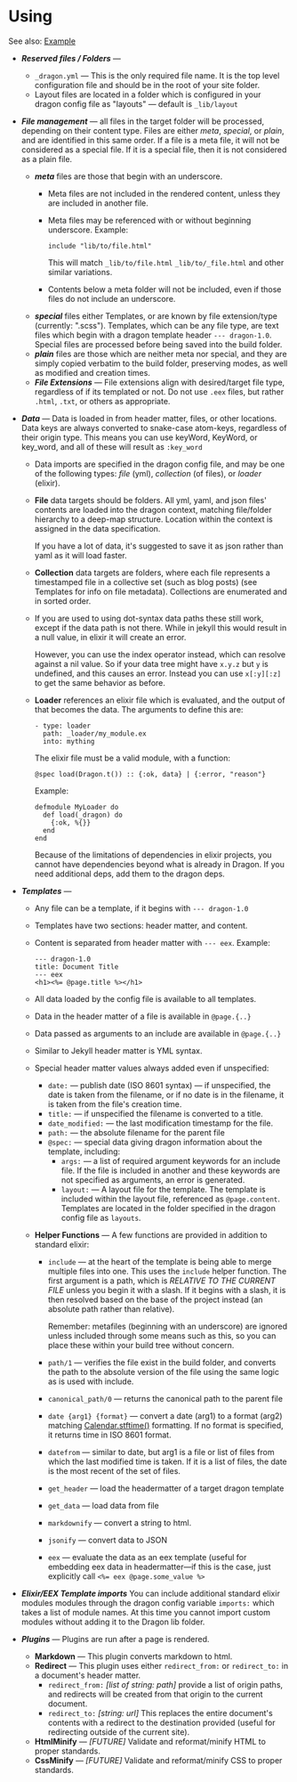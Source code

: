 # Using

See also: [Example](../example/)


- ___Reserved files / Folders___ — 
  - `_dragon.yml` — This is the only required file name. It is the top level
    configuration file and should be in the root of your site folder.
  - Layout files are located in a folder which is configured in your dragon
    config file as "layouts" — default is `_lib/layout`

- ___File management___ — all files in the target folder will be processed,
  depending on their content type. Files are either _meta_, _special_,
  or _plain_, and are identified in this same order. If a file is a meta file,
  it will not be considered as a special file. If it is a special file, then it
  is not considered as a plain file.
  - ___meta___ files are those that begin with an underscore.
    - Meta files are not included in the rendered content, unless they are
      included in another file.
    - Meta files may be referenced with or without beginning underscore. Example:

      `include "lib/to/file.html"`

      This will match `_lib/to/file.html` `_lib/to/_file.html` and other similar
      variations.
    - Contents below a meta folder will not be included, even if those
      files do not include an underscore.
  - ___special___ files either Templates, or are known by file extension/type
    (currently: ".scss"). Templates, which can be any file type, are text files
    which begin with a dragon template header `--- dragon-1.0`.
    Special files are processed before being saved into the build folder.
  - ___plain___ files are those which are neither meta nor special, and they are
    simply copied verbatim to the build folder, preserving modes, as well as
    modified and creation times.
  - ___File Extensions___ — File extensions align with desired/target file type,
    regardless of if its templated or not. Do not use `.eex` files, but rather
    `.html`, `.txt`, or others as appropriate.

- ___Data___ — Data is loaded in from header matter, files, or other locations.
  Data keys are always converted to snake-case atom-keys, regardless of their
  origin type. This means you can use keyWord, KeyWord, or key_word, and all of
  these will result as `:key_word`

  - Data imports are specified in the dragon config file, and may be one of the
    following types: _file_ (yml), _collection_ (of files), or _loader_ (elixir).
  - __File__ data targets should be folders. All yml, yaml, and json files' contents
    are loaded into the dragon context, matching file/folder hierarchy to a
    deep-map structure. Location within the context is assigned in the data
    specification.

    If you have a lot of data, it's suggested to save it as json rather than
    yaml as it will load faster.
  - __Collection__ data targets are folders, where each file represents a timestamped
    file in a collective set (such as blog posts) (see Templates for info on
    file metadata). Collections are enumerated and in sorted order.
  - If you are used to using dot-syntax data paths these still work, except
    if the data path is not there. While in jekyll this would result in a null
    value, in elixir it will create an error.

    However, you can use the index operator instead, which can resolve against
    a nil value. So if your data tree might have `x.y.z` but `y` is undefined,
    and this causes an error. Instead you can use `x[:y][:z]` to get the same
    behavior as before.
  - __Loader__ references an elixir file which is evaluated, and the output
    of that becomes the data. The arguments to define this are:

      ```
      - type: loader
        path: _loader/my_module.ex
        into: mything
      ```

    The elixir file must be a valid module, with a function:

      ```
      @spec load(Dragon.t()) :: {:ok, data} | {:error, "reason"}
      ```

    Example:

      ```
      defmodule MyLoader do
        def load(_dragon) do
          {:ok, %{}}
        end
      end
      ```

    Because of the limitations of dependencies in elixir projects, you cannot
    have dependencies beyond what is already in Dragon. If you need additional
    deps, add them to the dragon deps.

- ___Templates___ —
  - Any file can be a template, if it begins with `--- dragon-1.0`
  - Templates have two sections: header matter, and content.
  - Content is separated from header matter with `--- eex`. Example:

     ```
     --- dragon-1.0
     title: Document Title
     --- eex
     <h1><%= @page.title %></h1>
     ```

  - All data loaded by the config file is available to all templates.
  - Data in the header matter of a file is available in `@page.{..}`
  - Data passed as arguments to an include are available in `@page.{..}`
  - Similar to Jekyll header matter is YML syntax.
  - Special header matter values always added even if unspecified:
    - `date:` — publish date (ISO 8601 syntax) — if unspecified, the date is
      taken from the filename, or if no date is in the filename, it is taken
      from the file's creation time.
    - `title:` — if unspecified the filename is converted to a title.
    - `date_modified:` — the last modification timestamp for the file.
    - `path:` — the absolute filename for the parent file
    - `@spec:` — special data giving dragon information about the template, including:
      - `args:` — a list of required argument keywords for an include file. If
        the file is included in another and these keywords are not specified
        as arguments, an error is generated.
      - `layout:` — A layout file for the template. The template is included within
        the layout file, referenced as `@page.content`. Templates are located
        in the folder specified in the dragon config file as `layouts`.
  - __Helper Functions__ — A few functions are provided in addition to standard
    elixir:
      - `include` — at the heart of the template is being able to merge multiple
        files into one. This uses the `include` helper function. The first argument
        is a path, which is _RELATIVE TO THE CURRENT FILE_ unless you begin it
        with a slash. If it begins with a slash, it is then resolved based on
        the base of the project instead (an absolute path rather than relative).

        Remember: metafiles (beginning with an underscore) are ignored unless
        included through some means such as this, so you can place these within
        your build tree without concern.
      - `path/1` — verifies the file exist in the build folder, and
        converts the path to the absolute version of the file using the same
        logic as is used with include.
      - `canonical_path/0` — returns the canonical path to the parent file
      - `date {arg1} {format}` — convert a date (arg1) to a format (arg2)
        matching [Calendar.stftime()](https://hexdocs.pm/calendar/Calendar.Strftime.html) formatting.
        If no format is specified, it returns time in ISO 8601 format.
      - `datefrom` — similar to date, but arg1 is a file or list of files
        from which the last modified time is taken. If it is a list of files,
        the date is the most recent of the set of files.
      - `get_header` — load the headermatter of a target dragon template
      - `get_data` — load data from file
      - `markdownify` — convert a string to html.
      - `jsonify` — convert data to JSON
      - `eex` — evaluate the data as an eex template (useful for embedding eex
        data in headermatter—if this is the case, just explicitly call
        `<%= eex @page.some_value %>`

- ___Elixir/EEX Template imports___ You can include additional standard elixir
  modules modules through the dragon config variable `imports:` which takes
  a list of module names. At this time you cannot import custom modules
  without adding it to the Dragon lib folder.

- ___Plugins___ — Plugins are run after a page is rendered.
  - __Markdown__ — This plugin converts markdown to html.
  - __Redirect__ — This plugin uses either `redirect_from:` or `redirect_to:`
    in a document's header matter.
    - `redirect_from:` _[list of string: path]_ provide a list of origin paths,
      and redirects will be created from that origin to the current document.
    - `redirect_to:` _[string: url]_ This replaces the entire document's
      contents with a redirect to the destination provided (useful for redirecting
      outside of the current site).
  - __HtmlMinify__ — _[FUTURE]_ Validate and reformat/minify HTML to proper standards.
  - __CssMinify__ — _[FUTURE]_ Validate and reformat/minify CSS to proper standards.
